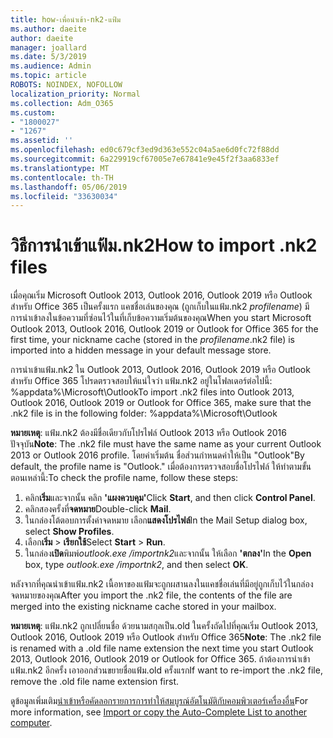 ```yaml
---
title: how-เพื่อนำเข้า-nk2-แฟ้ม
ms.author: daeite
author: daeite
manager: joallard
ms.date: 5/3/2019
ms.audience: Admin
ms.topic: article
ROBOTS: NOINDEX, NOFOLLOW
localization_priority: Normal
ms.collection: Adm_O365
ms.custom:
- "1800027"
- "1267"
ms.assetid: ''
ms.openlocfilehash: ed0c679cf3ed9d363e552c04a5ae6d0fc72f88dd
ms.sourcegitcommit: 6a229919cf67005e7e67841e9e45f2f3aa6833ef
ms.translationtype: MT
ms.contentlocale: th-TH
ms.lasthandoff: 05/06/2019
ms.locfileid: "33630034"
---
```

# <a name="how-to-import-nk2-files"></a><span data-ttu-id="f4eae-102">วิธีการนำเข้าแฟ้ม.nk2</span><span class="sxs-lookup"><span data-stu-id="f4eae-102">How to import .nk2 files</span></span> 

<span data-ttu-id="f4eae-103">เมื่อคุณเริ่ม Microsoft Outlook 2013, Outlook 2016, Outlook 2019 หรือ Outlook สำหรับ Office 365 เป็นครั้งแรก แคชชื่อเล่นของคุณ (ถูกเก็บในแฟ้ม.nk2 *profilename*) มีการนำเข้าลงในข้อความที่ซ่อนไว้ในที่เก็บข้อความเริ่มต้นของคุณ</span><span class="sxs-lookup"><span data-stu-id="f4eae-103">When you start Microsoft Outlook 2013, Outlook 2016, Outlook 2019 or Outlook for Office 365 for the first time, your nickname cache (stored in the *profilename*.nk2 file) is imported into a hidden message in your default message store.</span></span>

<span data-ttu-id="f4eae-104">การนำเข้าแฟ้ม.nk2 ใน Outlook 2013, Outlook 2016, Outlook 2019 หรือ Outlook สำหรับ Office 365 โปรดตรวจสอบให้แน่ใจว่า แฟ้ม.nk2 อยู่ในโฟลเดอร์ต่อไปนี้: %appdata%\Microsoft\Outlook</span><span class="sxs-lookup"><span data-stu-id="f4eae-104">To import .nk2 files into Outlook 2013, Outlook 2016, Outlook 2019 or Outlook for Office 365, make sure that the .nk2 file is in the following folder: %appdata%\Microsoft\Outlook</span></span>

<span data-ttu-id="f4eae-105">**หมายเหตุ**: แฟ้ม.nk2 ต้องมีชื่อเดียวกับโปรไฟล์ Outlook 2013 หรือ Outlook 2016 ปัจจุบัน</span><span class="sxs-lookup"><span data-stu-id="f4eae-105">**Note**: The .nk2 file must have the same name as your current Outlook 2013 or Outlook 2016 profile.</span></span> <span data-ttu-id="f4eae-106">โดยค่าเริ่มต้น ชื่อส่วนกำหนดค่าให้เป็น "Outlook"</span><span class="sxs-lookup"><span data-stu-id="f4eae-106">By default, the profile name is "Outlook."</span></span> <span data-ttu-id="f4eae-107">เมื่อต้องการตรวจสอบชื่อโปรไฟล์ ให้ทำตามขั้นตอนเหล่านี้:</span><span class="sxs-lookup"><span data-stu-id="f4eae-107">To check the profile name, follow these steps:</span></span> 
1. <span data-ttu-id="f4eae-108">คลิก**เริ่ม**และจากนั้น คลิก **'แผงควบคุม'**</span><span class="sxs-lookup"><span data-stu-id="f4eae-108">Click **Start**, and then click **Control Panel**.</span></span>
2. <span data-ttu-id="f4eae-109">คลิกสองครั้งที่**จดหมาย**</span><span class="sxs-lookup"><span data-stu-id="f4eae-109">Double-click **Mail**.</span></span>
3. <span data-ttu-id="f4eae-110">ในกล่องโต้ตอบการตั้งค่าจดหมาย เลือก**แสดงโปรไฟล์**</span><span class="sxs-lookup"><span data-stu-id="f4eae-110">In the Mail Setup dialog box, select **Show Profiles**.</span></span>
4. <span data-ttu-id="f4eae-111">เลือก**เริ่ม** > **เรียกใช้**</span><span class="sxs-lookup"><span data-stu-id="f4eae-111">Select **Start** > **Run**.</span></span>
5. <span data-ttu-id="f4eae-112">ในกล่อง**เปิด**พิมพ์*outlook.exe /importnk2*และจากนั้น ให้เลือก **'ตกลง'**</span><span class="sxs-lookup"><span data-stu-id="f4eae-112">In the **Open** box, type *outlook.exe /importnk2*, and then select **OK**.</span></span> 

<span data-ttu-id="f4eae-113">หลังจากที่คุณนำเข้าแฟ้ม.nk2 เนื้อหาของแฟ้มจะถูกผสานลงในแคชชื่อเล่นที่มีอยู่ถูกเก็บไว้ในกล่องจดหมายของคุณ</span><span class="sxs-lookup"><span data-stu-id="f4eae-113">After you import the .nk2 file, the contents of the file are merged into the existing nickname cache stored in your mailbox.</span></span>

<span data-ttu-id="f4eae-114">**หมายเหตุ**: แฟ้ม.nk2 ถูกเปลี่ยนชื่อ ด้วยนามสกุลเป็น.old ในครั้งถัดไปที่คุณเริ่ม Outlook 2013, Outlook 2016, Outlook 2019 หรือ Outlook สำหรับ Office 365</span><span class="sxs-lookup"><span data-stu-id="f4eae-114">**Note**: The .nk2 file is renamed with a .old file name extension the next time you start Outlook 2013, Outlook 2016, Outlook 2019 or Outlook for Office 365.</span></span> <span data-ttu-id="f4eae-115">ถ้าต้องการนำเข้าแฟ้ม.nk2 อีกครั้ง เอาออกส่วนขยายชื่อแฟ้ม.old ครั้งแรก</span><span class="sxs-lookup"><span data-stu-id="f4eae-115">If want to re-import the .nk2 file, remove the .old file name extension first.</span></span>

<span data-ttu-id="f4eae-116">ดูข้อมูลเพิ่มเติม[นำเข้าหรือคัดลอกรายการการทำให้สมบูรณ์อัตโนมัติกับคอมพิวเตอร์เครื่องอื่น](https://support.microsoft.com/en-us/help/2806550/how-to-import-nk2-files-into-outlook%)</span><span class="sxs-lookup"><span data-stu-id="f4eae-116">For more information, see [Import or copy the Auto-Complete List to another computer](https://support.microsoft.com/en-us/help/2806550/how-to-import-nk2-files-into-outlook%).</span></span>